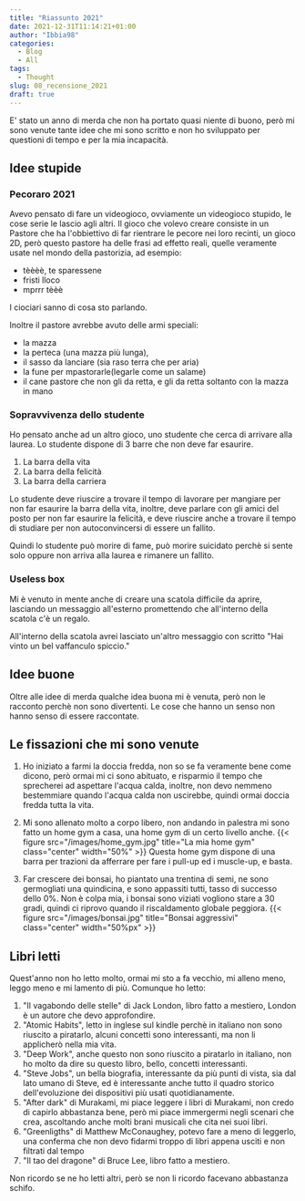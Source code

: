 ```yaml
---
title: "Riassunto 2021"
date: 2021-12-31T11:14:21+01:00
author: "Ibbia98"
categories: 
  - Blog
  - All
tags: 
  - Thought
slug: 08_recensione_2021
draft: true 
---
```


E' stato un anno di merda che non ha portato quasi niente di buono, però mi sono
venute tante idee che mi sono scritto e non ho sviluppato per questioni di tempo e per la mia 
incapacità.

## Idee stupide

### Pecoraro 2021
Avevo pensato di fare un videogioco, ovviamente un videogioco stupido, le cose serie le lascio agli
altri. Il gioco che volevo creare consiste in un Pastore che ha l'obbiettivo di far rientrare
le pecore nei loro recinti, un gioco 2D, però questo pastore ha delle frasi ad effetto reali,
quelle veramente usate nel mondo della pastorizia, ad esempio: 

* tèèèè, te sparessene
* fristi lloco
* mprrr tèèè

I ciociari sanno di cosa sto parlando.

Inoltre il pastore avrebbe avuto delle armi speciali:
* la mazza
* la perteca (una mazza più lunga),
* il sasso da lanciare (sia raso terra che per aria)
* la fune per mpastorarle(legarle come un salame)
* il cane pastore che non gli da retta, e gli da retta soltanto con la mazza in mano

### Sopravvivenza dello studente

Ho pensato anche ad un altro gioco, uno studente che cerca di arrivare alla laurea.
Lo studente dispone di 3 barre che non deve far esaurire.

1. La barra della vita
2. La barra della felicità
3. La barra della carriera

Lo studente deve riuscire a trovare il tempo di lavorare per mangiare per non far esaurire la barra
della vita, inoltre, deve parlare con gli amici del posto per non far esaurire la felicità, e deve
riuscire anche a trovare il tempo di studiare per non autoconvincersi di essere un fallito.

Quindi lo studente può morire di fame, può morire suicidato perchè si sente solo oppure non arriva
alla laurea e rimanere un fallito.

### Useless box

Mi è venuto in mente anche di creare una scatola difficile da aprire, lasciando un messaggio all'esterno
promettendo che all'interno della scatola c'è un regalo.

All'interno della scatola avrei lasciato un'altro messaggio con scritto
"Hai vinto un bel vaffanculo spiccio."

## Idee buone
Oltre alle idee di merda qualche idea buona mi è venuta, però non le racconto perchè non
sono divertenti. Le cose che hanno un senso non hanno senso di essere raccontate.

## Le fissazioni che mi sono venute

1. Ho iniziato a farmi la doccia fredda, non so se fa veramente bene come dicono, però
   ormai mi ci sono abituato, e risparmio il tempo che sprecherei ad aspettare l'acqua calda, inoltre,
   non devo nemmeno bestemmiare quando l'acqua calda non uscirebbe, quindi ormai doccia fredda tutta
   la vita.

2. Mi sono allenato molto a corpo libero, non andando in palestra mi sono fatto un
   home gym a casa, una home gym di un certo livello anche.
   {{< figure src="/images/home_gym.jpg" title="La mia home gym" class="center" width="50%" >}}
   Questa home gym dispone di una barra per trazioni da afferrare per fare i pull-up ed i muscle-up,
   e basta.

3. Far crescere dei bonsai, ho piantato una trentina di semi, ne sono germogliati una quindicina, e sono
   appassiti tutti, tasso di successo dello 0%. Non è colpa mia, i bonsai sono viziati vogliono stare a 30 gradi, 
   quindi ci riprovo quando il riscaldamento globale peggiora.
   {{< figure src="/images/bonsai.jpg" title="Bonsai aggressivi" class="center" width="50%px" >}}


## Libri letti
   
Quest'anno non ho letto molto, ormai mi sto a fa vecchio, mi alleno meno, leggo meno
e mi lamento di più.
Comunque ho letto:

1. "Il vagabondo delle stelle" di Jack London, libro fatto a mestiero, London è
  un autore che devo approfondire.
2. "Atomic Habits", letto in inglese sul kindle perchè in italiano non sono riuscito a
  piratarlo, alcuni concetti sono interessanti, ma non li applicherò nella mia vita.
3. "Deep Work", anche questo non sono riuscito a piratarlo in italiano, non ho molto da dire su questo libro, 
   bello, concetti interessanti. 
4. "Steve Jobs", un bella biografia, interessante da più punti di vista, sia dal lato umano di Steve,
  ed è interessante anche tutto il quadro storico dell'evoluzione dei dispositivi più usati
  quotidianamente.
5. "After dark" di Murakami, mi piace leggere i libri di Murakami, non credo di capirlo abbastanza bene,
  però mi piace immergermi negli scenari che crea, ascoltando anche molti brani musicali che cita nei
  suoi libri.
6. "Greenligths" di Matthew McConaughey, potevo fare a meno di leggerlo, una conferma che non devo fidarmi
  troppo di libri appena usciti e non filtrati dal tempo 
7. "Il tao del dragone" di Bruce Lee, libro fatto a mestiero.

Non ricordo se ne ho letti altri, però se non li ricordo facevano abbastanza schifo.

 
 
